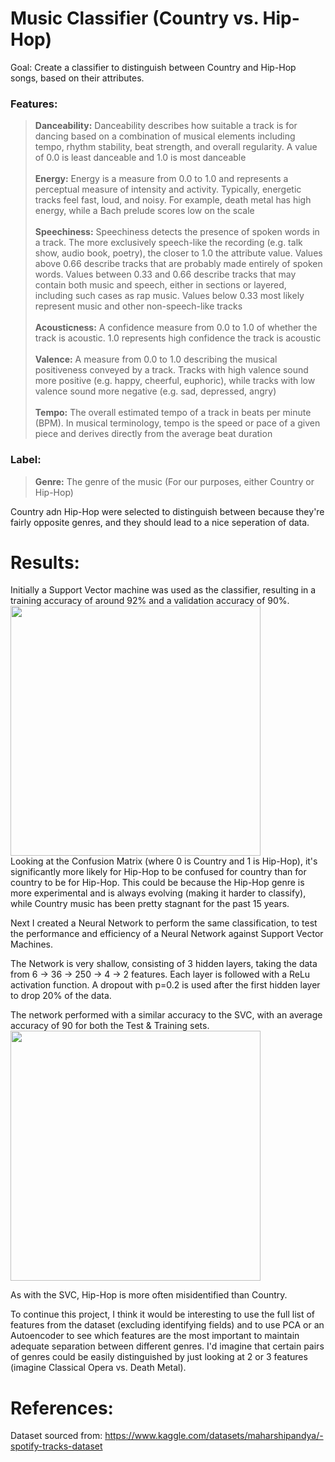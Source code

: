 # Music Classifier (Country vs. Hip-Hop)

Goal: Create a classifier to distinguish between Country and Hip-Hop songs, based on their attributes.

### Features:
><b>Danceability:</b> Danceability describes how suitable a track is for dancing based on a combination of musical elements including tempo, rhythm stability, beat strength, and overall regularity. A value of 0.0 is least danceable and 1.0 is most danceable\
>\
><b>Energy:</b> Energy is a measure from 0.0 to 1.0 and represents a perceptual measure of intensity and activity. Typically, energetic tracks feel fast, loud, and noisy. For example, death metal has high energy, while a Bach prelude scores low on the scale\
>\
><b>Speechiness:</b> Speechiness detects the presence of spoken words in a track. The more exclusively speech-like the recording (e.g. talk show, audio book, poetry), the closer to 1.0 the attribute value. Values above 0.66 describe tracks that are probably made entirely of spoken words. Values between 0.33 and 0.66 describe tracks that may contain both music and speech, either in sections or layered, including such cases as rap music. Values below 0.33 most likely represent music and other non-speech-like tracks\
>\
><b>Acousticness:</b> A confidence measure from 0.0 to 1.0 of whether the track is acoustic. 1.0 represents high confidence the track is acoustic\
>\
><b>Valence:</b> A measure from 0.0 to 1.0 describing the musical positiveness conveyed by a track. Tracks with high valence sound more positive (e.g. happy, cheerful, euphoric), while tracks with low valence sound more negative (e.g. sad, depressed, angry)\
>\
><b>Tempo:</b> The overall estimated tempo of a track in beats per minute (BPM). In musical terminology, tempo is the speed or pace of a given piece and derives directly from the average beat duration

### Label:
><b>Genre:</b> The genre of the music (For our purposes, either Country or Hip-Hop)

Country adn Hip-Hop were selected to distinguish between because they're fairly opposite genres, and they should lead to a nice seperation of data.

# Results:
Initially a Support Vector machine was used as the classifier, resulting in a training accuracy of around 92% and a validation accuracy of 90%.\
<img src="https://github.com/user-attachments/assets/f39d7294-e2b5-4bc0-85b9-9f0052a84a26" width="400"></img>\
Looking at the Confusion Matrix (where 0 is Country and 1 is Hip-Hop), it's significantly more likely for Hip-Hop to be confused for country than for country to be for Hip-Hop. This could be because the Hip-Hop genre is more experimental and is always evolving (making it harder to classify), while Country music has been pretty stagnant for the past 15 years.


Next I created a Neural Network to perform the same classification, to test the performance and efficiency of a Neural Network against Support Vector Machines.

The Network is very shallow, consisting of 3 hidden layers, taking the data from 6 → 36 → 250 → 4 → 2 features. Each layer is followed with a ReLu activation function. A dropout with p=0.2 is used after the first hidden layer to drop 20% of the data.

The network performed with a similar accuracy to the SVC, with an average accuracy of 90 for both the Test & Training sets.\
<img src="https://github.com/user-attachments/assets/4b98d8fc-45fa-4735-874b-72c9f54c6567" width="400"></img>

As with the SVC, Hip-Hop is more often misidentified than Country.

To continue this project, I think it would be interesting to use the full list of features from the dataset (excluding identifying fields) and to use PCA or an Autoencoder to see which features are the most important to maintain adequate separation between different genres. I'd imagine that certain pairs of genres could be easily distinguished by just looking at 2 or 3 features (imagine Classical Opera vs. Death Metal).

# References:
Dataset sourced from: https://www.kaggle.com/datasets/maharshipandya/-spotify-tracks-dataset
